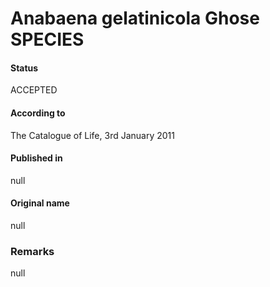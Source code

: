 Anabaena gelatinicola Ghose SPECIES
=======

#### Status
ACCEPTED

#### According to
The Catalogue of Life, 3rd January 2011

#### Published in
null

#### Original name
null

### Remarks
null